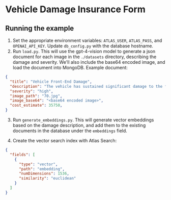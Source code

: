# Vehicle Damage Insurance Form

## Running the example

1. Set the appropriate environment variables: `ATLAS_USER`, `ATLAS_PASS`, and `OPENAI_API_KEY`. Update `db_config.py` with the database hostname.
2. Run `load.py`. This will use the gpt-4-vision model to generate a json document for each image in the `./datasets` directory, describing the damage and severity. We'll also include the base64 encoded image, and load the document into MongoDB. Example document:

```json
{
  "title": "Vehicle Front-End Damage",
  "description": "The vehicle has sustained significant damage to the front bumper and headlight assembly. The headlight is broken, and there is visible deformation of the bumper with parts of the material separated and lying on the ground. The paint is scratched, and the body around the headlight is crumpled, indicating a forceful impact in this area.",
  "severity": "high",
  "image_path": "70.jpg",
  "image_base64": "<base64 encoded image>",
  "cost_estimate": 35750,
}
```

3. Run `generate_embeddings.py`. This will generate vector embeddings based on the damage description, and add them to the existing documents in the database under the `embeddings` field. 

4. Create the vector search index with Atlas Search:

```json
{
  "fields": [
    {
      "type": "vector",
      "path": "embedding",
      "numDimensions": 1536,
      "similarity": "euclidean"
    }
  ]
}
```

